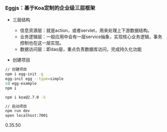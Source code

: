 ### Eggjs：基于Koa定制的企业级三层框架

- 三层结构
  - 信息资源层：就是action，或者servlet，用来处理上下游数据结构。
  - 业务逻辑层：一般应用中会有一层service抽象，实现核心业务逻辑，事务控制也在这一层实现。
  - 数据访问层：即dao层，重点负责数据库访问，完成持久化功能

- 创建项目

```bash
// 创建项目
npm i egg-init -g
egg-init egg --type=simple
cd egg-example
npm i

npm i koa@2.7.0 -S

// 启动项目
npm run dev
open localhost:7001
```

0.35.50

